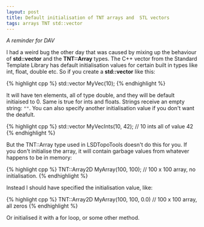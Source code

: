 ```yaml
---
layout: post
title: Default initialisation of TNT arrays and  STL vectors
tags: arrays TNT std::vector
---
```


_A reminder for DAV_

I had a weird bug the other day that was caused by mixing up the behaviour of **std::vector** and the **TNT::Array** types. The C++ vector from the Standard Template Library has default initialisation values for certain built in types like int, float, double etc. So if you create a **std::vector** like this:

{% highlight cpp %}
std::vector<double> MyVec(10);
{% endhighlight %}

It will have ten elements, all of type double, and they will be default initiaised to 0. Same is true for ints and floats. Strings receive an empty string: `""`. You can also specify another initialisation value if you don't want the deafult.

{% highlight cpp %}
std::vector<int> MyVecInts(10, 42);   // 10 ints all of value 42
{% endhighlight %}

But the TNT::Array type used in LSDTopoTools doesn't do this for you. If you don't initialise the array, it will contain garbage values from whatever happens to be in memory:

{% highlight cpp %}
TNT::Array2D<double> MyArray(100, 100);     // 100 x 100 array, no initialisation.
{% endhighlight %}

Instead I should have specified the initialisation value, like:

{% highlight cpp %}
TNT::Array2D<double> MyArray(100, 100, 0.0)     // 100 x 100 array, all zeros
{% endhighlight %}

Or initialised it with a for loop, or some other method.
